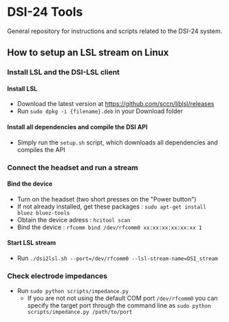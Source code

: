 # DSI-24 Tools
General repository for instructions and scripts related to the DSI-24 system.

## How to setup an LSL stream on Linux

### Install LSL and the DSI-LSL client
#### Install LSL
- Download the latest version at https://github.com/sccn/liblsl/releases
- Run `sudo dpkg -i {filename}.deb` in your Download folder
#### Install all dependencies and compile the DSI API
- Simply run the `setup.sh` script, which downloads all dependencies and compiles the API

### Connect the headset and run a stream
#### Bind the device
- Turn on the headset (two short presses on the "Power button")
- If not already installed, get these packages : `sudo apt-get install bluez bluez-tools`
- Obtain the device adress : `hcitool scan`
- Bind the device : `rfcomm bind /dev/rfcomm0 xx:xx:xx:xx:xx:xx 1`
#### Start LSL stream
- Run `./dsi2lsl.sh --port=/dev/rfcomm0 --lsl-stream-name=DSI_stream`

### Check electrode impedances
- Run `sudo python scripts/impedance.py`
  - If you are not not using the default COM port `/dev/rfcomm0` you can specify the target port through the command line as `sudo python scripts/impedance.py /path/to/port`
